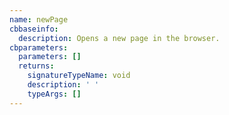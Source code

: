 ```yaml
---
name: newPage
cbbaseinfo:
  description: Opens a new page in the browser.
cbparameters:
  parameters: []
  returns:
    signatureTypeName: void
    description: ' '
    typeArgs: []
---
```

<CBBaseInfo/> 
 <CBParameters/>